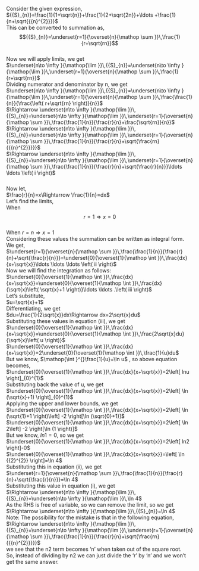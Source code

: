 Consider the given expression,<br />     ${{S}_{n}}=\frac{1}{1+\sqrt{n}}+\frac{1}{2+\sqrt{2n}}+\ldots +\frac{1}{n+\sqrt{{{n}^{2}}}}$ <br />This can be converted to summation as,<br />     $${{S}_{n}}=\underset{r=1}{\overset{n}{\mathop \sum }}\,\frac{1}{r+\sqrt{rn}}$$<br /> Now we will apply limits, we get<br />     $\underset{n\to \infty }{\mathop{\lim }}\,{{S}_{n}}=\underset{n\to \infty }{\mathop{\lim }}\,\underset{r=1}{\overset{n}{\mathop \sum }}\,\frac{1}{r+\sqrt{rn}}$ <br />Dividing numerator and denominator by  n, we get<br />     $\underset{n\to \infty }{\mathop{\lim }}\,{{S}_{n}}=\underset{n\to \infty }{\mathop{\lim }}\,\underset{r=1}{\overset{n}{\mathop \sum }}\,\frac{\frac{1}{n}}{\frac{\left( r+\sqrt{rn} \right)}{n}}$ <br />     $\Rightarrow \underset{n\to \infty }{\mathop{\lim }}\,{{S}_{n}}=\underset{n\to \infty }{\mathop{\lim }}\,\underset{r=1}{\overset{n}{\mathop \sum }}\,\frac{\frac{1}{n}}{\frac{r}{n}+\frac{\sqrt{rn}}{n}}$ <br />     $\Rightarrow \underset{n\to \infty }{\mathop{\lim }}\,{{S}_{n}}=\underset{n\to \infty }{\mathop{\lim }}\,\underset{r=1}{\overset{n}{\mathop \sum }}\,\frac{\frac{1}{n}}{\frac{r}{n}+\sqrt{\frac{rn}{{{n}^{2}}}}}$ <br />     $\Rightarrow \underset{n\to \infty }{\mathop{\lim }}\,{{S}_{n}}=\underset{n\to \infty }{\mathop{\lim }}\,\underset{r=1}{\overset{n}{\mathop \sum }}\,\frac{\frac{1}{n}}{\frac{r}{n}+\sqrt{\frac{r}{n}}}\ldots \ldots \left( i \right)$ $$$$ <br />Now let,<br />     $\frac{r}{n}=x\Rightarrow \frac{1}{n}=dx$ <br />Let’s find the limits,<br />When $$r=1\Rightarrow x=0$$<br />When $r=n\Rightarrow x=1$ <br />Considering these values the summation can be written as integral form. We get,<br />     $\underset{r=1}{\overset{n}{\mathop \sum }}\,\frac{\frac{1}{n}}{\frac{r}{n}+\sqrt{\frac{r}{n}}}=\underset{0}{\overset{1}{\mathop \int }}\,\frac{dx}{x+\sqrt{x}}\ldots \ldots \ldots \left( ii \right)$ <br />Now we will find the integration as follows:<br />     $\underset{0}{\overset{1}{\mathop \int }}\,\frac{dx}{x+\sqrt{x}}=\underset{0}{\overset{1}{\mathop \int }}\,\frac{dx}{\sqrt{x}\left( \sqrt{x}+1 \right)}\ldots \ldots .\left( iii \right)$ <br />Let’s substitute,<br />     $u=\sqrt{x}+1$ <br />Differentiating, we get<br />     $du=\frac{1}{2\sqrt{x}}dx\Rightarrow dx=2\sqrt{x}du$ <br />Substituting these values in equation (iii), we get<br />     $\underset{0}{\overset{1}{\mathop \int }}\,\frac{dx}{x+\sqrt{x}}=\underset{0}{\overset{1}{\mathop \int }}\,\frac{2\sqrt{x}du}{\sqrt{x}\left( u \right)}$ <br />     $\underset{0}{\overset{1}{\mathop \int }}\,\frac{dx}{x+\sqrt{x}}=2\underset{0}{\overset{1}{\mathop \int }}\,\frac{1}{u}du$ <br />But we know, $\mathop{\int }^{}\frac{1}{u}=\ln u$ , so above equation becomes,<br />     $\underset{0}{\overset{1}{\mathop \int }}\,\frac{dx}{x+\sqrt{x}}=2\left[ lnu \right]_{0}^{1}$ <br />Substituting back the value of u, we get<br />     $\underset{0}{\overset{1}{\mathop \int }}\,\frac{dx}{x+\sqrt{x}}=2\left[ \ln (\sqrt{x}+1) \right]_{0}^{1}$ <br />Applying the upper and lower bounds, we get<br />     $\underset{0}{\overset{1}{\mathop \int }}\,\frac{dx}{x+\sqrt{x}}=2\left[ \ln (\sqrt{1}+1 \right)\left] -2 \right[\ln (\sqrt{0}+1)]$ <br />     $\underset{0}{\overset{1}{\mathop \int }}\,\frac{dx}{x+\sqrt{x}}=2\left[ \ln 2\left] -2 \right[\ln (1 \right)]$ <br />But we know, $ln1=0$, so we get<br />     $\underset{0}{\overset{1}{\mathop \int }}\,\frac{dx}{x+\sqrt{x}}=2\left[ ln2 \right]-0$ <br />     $\underset{0}{\overset{1}{\mathop \int }}\,\frac{dx}{x+\sqrt{x}}=\left[ \ln {{2}^{2}} \right]=\ln 4$ <br />Substituting this in equation (ii), we get<br />     $\underset{r=1}{\overset{n}{\mathop \sum }}\,\frac{\frac{1}{n}}{\frac{r}{n}+\sqrt{\frac{r}{n}}}=\ln 4$ <br />Substituting this value in equation (i), we get<br />     $\Rightarrow \underset{n\to \infty }{\mathop{\lim }}\,{{S}_{n}}=\underset{n\to \infty }{\mathop{\lim }}\,\ln 4$ <br />As the RHS is free of variable, so we can remove the limit, so we get<br />     $\Rightarrow \underset{n\to \infty }{\mathop{\lim }}\,{{S}_{n}}=\ln 4$ <br />Note:  The possibility for the mistake is that in the following equation,<br />     $\Rightarrow \underset{n\to \infty }{\mathop{\lim }}\,{{S}_{n}}=\underset{n\to \infty }{\mathop{\lim }}\,\underset{r=1}{\overset{n}{\mathop \sum }}\,\frac{\frac{1}{n}}{\frac{r}{n}+\sqrt{\frac{rn}{{{n}^{2}}}}}$ <br />we see that the n2 term becomes ‘n’ when taken out of the square root.<br />So, instead of dividing by n2 we can just divide the ‘r’ by ‘n’ and we won’t get the same answer.<br /><br /><br />